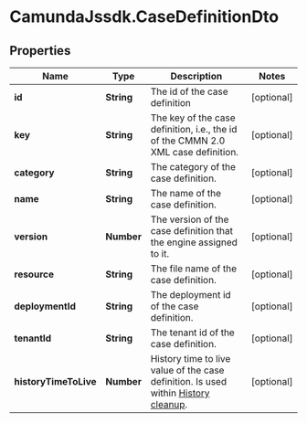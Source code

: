 # CamundaJssdk.CaseDefinitionDto

## Properties

Name | Type | Description | Notes
------------ | ------------- | ------------- | -------------
**id** | **String** | The id of the case definition | [optional] 
**key** | **String** | The key of the case definition, i.e., the id of the CMMN 2.0 XML case definition. | [optional] 
**category** | **String** | The category of the case definition. | [optional] 
**name** | **String** | The name of the case definition. | [optional] 
**version** | **Number** | The version of the case definition that the engine assigned to it. | [optional] 
**resource** | **String** | The file name of the case definition. | [optional] 
**deploymentId** | **String** | The deployment id of the case definition. | [optional] 
**tenantId** | **String** | The tenant id of the case definition. | [optional] 
**historyTimeToLive** | **Number** | History time to live value of the case definition. Is used within [History cleanup](https://docs.camunda.org/manual/7.14/user-guide/process-engine/history/#history-cleanup). | [optional] 


